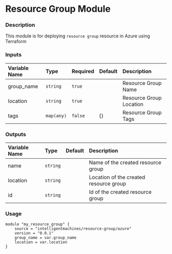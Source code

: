 # Resource Group Module

### Description
This module is for deploying `resource group` resource in Azure using Terraform

### Inputs
|Variable Name|Type|Required| Default |Description|
|:------|:------|:-----|:-----|:-----|
| group_name| `string` | `true` | | Resource Group Name
| location | `string` | `true` | | Resource Group Location
| tags | `map(any)` | `false` | {} | Resource Group Tags


### Outputs
|Variable Name|Type| Default |Description|
|:------|:------|:-----|:-----|
| name| `string` | | Name of the created resource group
| location| `string` | | Location of the created resource group
| id| `string` | | Id of the created resource group


### Usage 
```
module "my_resource_group" {
    source = "intelligentmachines/resource-group/azure"
    version = "0.0.1"
    group_name = var.group_name
    location = var.location
}
```
